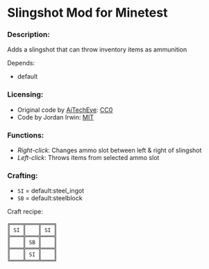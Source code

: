 # Slingshot Mod for Minetest

### Description:

Adds a slingshot that can throw inventory items as ammunition

Depends:
- default


### Licensing:

- Original code by [AiTechEye][]: [CC0][lic.cc0]
- Code by Jordan Irwin: [MIT][lic.mit]


### Functions:

- *Right-click*: Changes ammo slot between left & right of slingshot
- *Left-click*: Throws items from selected ammo slot


### Crafting:

* `SI` = default:steel_ingot
* `SB` = default:steelblock

Craft recipe:

    ╔════╦════╦════╗
    ║ SI ║    ║ SI ║
    ╠════╬════╬════╣
    ║    ║ SB ║    ║
    ╠════╬════╬════╣
    ║    ║ SI ║    ║
    ╚════╩════╩════╝



[AiTechEye]: https://forum.minetest.net/memberlist.php?mode=viewprofile&u=16172

[lic.cc0]: LICENSE-cc0.txt
[lic.mit]: LICENSE.txt

